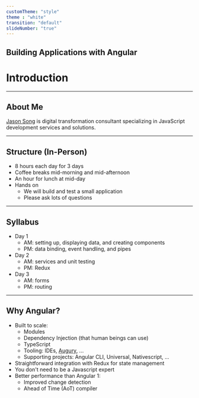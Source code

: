 ```yaml
---
customTheme: "style"
theme : "white"
transition: "default"
slideNumber: "true"
---
```

<!-- .slide: data-background="./images/title-slide.jpg" -->
<!-- .slide: id="introduction" -->
## Building Applications with Angular

# Introduction

---
<!-- .slide: id="introduction-about-teacher" -->
## About Me

[Jason Song](http://metaseed.io) is digital
transformation consultant specializing in JavaScript development
services and solutions.

---
<!-- .slide: id="introduction-structure-in-person" -->
## Structure (In-Person)

- 8 hours each day for 3 days
- Coffee breaks mid-morning and mid-afternoon
- An hour for lunch at mid-day
- Hands on
  - We will build and test a small application
  - Please ask lots of questions

---
<!-- .slide: id="introduction-syllabus" -->
## Syllabus

*  Day 1
   * AM: setting up, displaying data, and creating components
   * PM: data binding, event handling, and pipes
*  Day 2
   * AM: services and unit testing
   * PM: Redux
*  Day 3
   * AM: forms
   * PM: routing

---
<!-- .slide: id="introduction-why-angular" -->
## Why Angular?

- Built to scale:
  - Modules
  - Dependency Injection (that human beings can use)
  - TypeScript
  - Tooling: IDEs, [Augury](https://augury.angular.io/), ...
  - Supporting projects: Angular CLI, Universal, Nativescript, ...
- Straightforward integration with Redux for state management
- You don't need to be a Javascript expert
- Better performance than Angular 1:
  - Improved change detection
  - Ahead of Time (AoT) compiler

